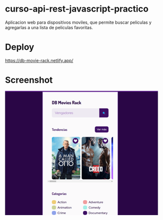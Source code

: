 # curso-api-rest-javascript-practico
Aplicacion web para dispositivos moviles, que permite buscar peliculas y agregarlas a una lista de peliculas favoritas.

# Deploy
https://db-movie-rack.netlify.app/


# Screenshot
![Screenshot](./screen.png)
